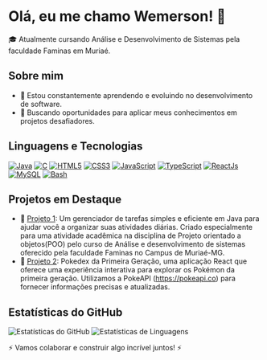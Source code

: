 # Olá, eu me chamo Wemerson! 👋

🎓 Atualmente cursando Análise e Desenvolvimento de Sistemas pela faculdade Faminas em Muriaé.

## Sobre mim

- 🌱 Estou constantemente aprendendo e evoluindo no desenvolvimento de software.
- 🚀 Buscando oportunidades para aplicar meus conhecimentos em projetos desafiadores.

## Linguagens e Tecnologias

[![Java](https://img.shields.io/badge/-java-white?logo=java)](https://img.shields.io/badge/-java-white?logo=java)
[![C](https://img.shields.io/badge/-C-black?logo=C)](https://img.shields.io/badge/-C-blue?logo=C)
[![HTML5](https://img.shields.io/badge/-HTML5-black?logo=HTML5)](https://img.shields.io/badge/-HTML5-black?logo=HTML5)
[![CSS3](https://img.shields.io/badge/-CSS3-black?logo=CSS3)](https://img.shields.io/badge/-CSS3-#27a7e2?logo=CSS3)
[![JavaScript](https://img.shields.io/badge/-javascript-black?logo=javascript)](https://img.shields.io/badge/-javascript-black?logo=javascript)
[![TypeScript](https://img.shields.io/badge/-typescript-black?logo=typescript)](https://img.shields.io/badge/-typescript-black?logo=typescript)
[![ReactJs](https://img.shields.io/badge/-ReactJs-61DAFB?logo=react&logoColor=white&style=flat)](https://img.shields.io/badge/-ReactJs-61DAFB?logo=react&logoColor=white&style=flat)
[![MySQL](https://img.shields.io/badge/-mysql-white?logo=mysql)](https://img.shields.io/badge/-mysql-white?logo=mysql)
[![Bash](https://img.shields.io/badge/-bash-white?logo=bash)](https://img.shields.io/badge/-bash-white?logo=bash)


## Projetos em Destaque

- 🔗 [Projeto 1](https://github.com/wemersonolvr/GerenciadorDeTarefas):  Um gerenciador de tarefas simples e eficiente em Java para ajudar você a organizar suas atividades diárias. Criado especialmente para uma atividade acadêmica na disciplina de Projeto orientado a objetos(POO) pelo curso de Análise e desenvolvimento de sistemas oferecido pela faculdade Faminas no Campus de Muriaé-MG.
- 🔗 [Projeto 2](https://github.com/wemersonolvr/Pokedex-em-react): Pokedex da Primeira Geração, uma aplicação React que oferece uma experiência interativa para explorar os Pokémon da primeira geração. Utilizamos a PokeAPI (https://pokeapi.co) para fornecer informações precisas e atualizadas.


## Estatísticas do GitHub

![Estatísticas do GitHub](https://github-readme-stats.vercel.app/api?username=wemersonolvr&show_icons=true&theme=dark)  ![Estatísticas de Linguagens](https://github-readme-stats.vercel.app/api/top-langs/?username=wemersonolvr&layout=compact&theme=dark)



⚡️ Vamos colaborar e construir algo incrível juntos! ⚡️

